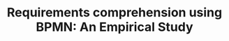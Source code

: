 ---
title: "Requirements comprehension using BPMN: An Empirical Study"
description: |
   Chapter of the Book "Empirical Studies on the Development of Executable Business Processes" that shows the results of an experiment for comparing the requirements comprehension using traditional use case spefications, BPMN models and both. 

people:
  - docOlga
  - facultyMario

layout: project
last-updated: 2018-03-25
---